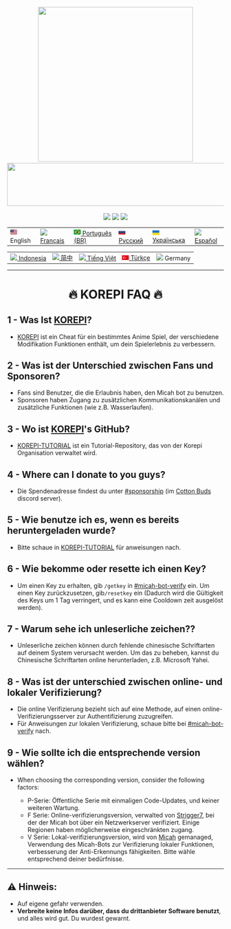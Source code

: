 <p align="center">
  <a href="#"><img width="360" height="360" src="https://media.discordapp.net/attachments/1033549666769449002/1107009612210765955/matches.png"></a>
  <a href="#"><img width="650" height="100" src="https://share.creavite.co/FBkHy3zbN4CgWCr0.gif"></a>
</p>

<p align="center">
	<a href="https://github.com/Korepi/keyauth-cpp-library/releases"><img src="https://img.shields.io/github/downloads/Korepi/keyauth-cpp-library/total.svg?style=for-the-badge&color=darkcyan"></a>
	<a href="https://github.com/Korepi/Korepi/graphs/contributors"><img src="https://img.shields.io/github/contributors/Korepi/Korepi?style=for-the-badge&color=darkcyan"></a>
	<a href="https://discord.gg/cottonbuds"><img src="https://img.shields.io/discord/440536354544156683?label=Discord&logo=discord&style=for-the-badge&color=darkviolet"></a>
</p>

<div align="center">
<table>
  <tr>
     <td valign="center"><img src="https://github.com/twitter/twemoji/blob/master/assets/svg/1f1fa-1f1f8.svg" width="16"/> English</td>
    <td valign="center"><a href="README_fr-fr.md"><img src="https://em-content.zobj.net/thumbs/160/twitter/154/flag-for-france_1f1eb-1f1f7.png" width="16"/> Français</td>
    <td valign="center"><a href="README_pt-br.md"><img src="https://github.com/twitter/twemoji/blob/master/assets/svg/1f1e7-1f1f7.svg" width="16"/> Português (BR)</td>
    <td valign="center"><a href="README_ru-ru.md"><img src="https://github.com/twitter/twemoji/blob/master/assets/svg/1f1f7-1f1fa.svg" width="16"/> Русский</a></td>
    <td valign="center"><a href="README_ua-ua.md"><img src="https://github.com/Andrew1397/Ukraine/blob/main/Flag_of_Ukraine.png" width="16"/> Українська</a></td>
    <td valign="center"><a href="README_es-cl.md"><img src="https://twemoji.maxcdn.com/v/13.0.0/svg/1f1e6-1f1f7.svg" width="16"/> Español</td>
      
  </tr>
</table>
</div>
<div align="center">
<table>
  <tr>
    <td valign="center"><a href="README_id-id.md"><img src="https://em-content.zobj.net/thumbs/120/twitter/351/flag-indonesia_1f1ee-1f1e9.png" width="16"/> Indonesia</td>
    <td valign="center"><a href="README_zh-cn.md"><img src="https://em-content.zobj.net/thumbs/120/twitter/351/flag-china_1f1e8-1f1f3.png" width="16"/> 简中</a></td> 
    <td valign="center"><a href="README_vi-vn.md"><img src="https://em-content.zobj.net/thumbs/120/twitter/351/flag-vietnam_1f1fb-1f1f3.png" width="16"/> Tiếng Việt </a></td>
    <td valign="center"><a href="README_tr-tr.md"><img src="https://raw.githubusercontent.com/hampusborgos/country-flags/ba2cf4101bf029d2ada26da2f95121de74581a4d/svg/tr.svg" width="16"/> Türkçe </a></td>
    <td valign="center"><img src="https://cdn.jsdelivr.net/gh/twitter/twemoji/assets/svg/1f1e9-1f1ea.svg" width="16"/> Germany</td>
  </tr>
</table>
</div>
	    
---
<div align="center">
  
# 🔥 KOREPI FAQ 🔥

</div>

## 1 - Was Ist [KOREPI](https://github.com/Korepi/Korepi)?

- [KOREPI](https://github.com/Korepi/Korepi) ist ein Cheat für ein bestimmtes Anime Spiel, der verschiedene Modifikation Funktionen enthält, um dein Spielerlebnis zu verbessern.

## 2 - Was ist der Unterschied zwischen Fans und Sponsoren?

- Fans sind Benutzer, die die Erlaubnis haben, den Micah bot zu benutzen. 
- Sponsoren haben Zugang zu zusätzlichen Kommunikationskanälen und zusätzliche Funktionen (wie z.B. Wasserlaufen).

## 3 - Wo ist [KOREPI](https://github.com/Korepi/Korepi)'s GitHub?

- [KOREPI-TUTORIAL](https://github.com/Korepi/Korepi-Tutorial) ist ein Tutorial-Repository, das von der Korepi Organisation verwaltet wird.

## 4 - Where can I donate to you guys?

- Die Spendenadresse findest du unter ⁠[#sponsorship](https://discord.com/channels/1069057220802781265/1097565269985071205) (im [Cotton Buds](https://discord.gg/cottonbuds) discord server).

## 5 - Wie benutze ich es, wenn es bereits heruntergeladen wurde?

- Bitte schaue in [KOREPI-TUTORIAL](https://github.com/Korepi/Korepi-Tutorial) für anweisungen nach.

## 6 - Wie bekomme oder resette ich einen Key?

- Um einen Key zu erhalten, gib `/getkey` in ⁠[#micah-bot-verify](https://discord.com/channels/1069057220802781265/1109781322005741658) ein. Um einen Key zurückzusetzen, gib`/resetkey` ein (Dadurch wird die Gültigkeit des Keys um 1 Tag verringert, und es kann eine Cooldown zeit ausgelöst werden).

## 7 - Warum sehe ich unleserliche zeichen??

- Unleserliche zeichen können durch fehlende chinesische Schriftarten auf deinem System verursacht werden. Um das zu beheben, kannst du Chinesische Schriftarten online herunterladen, z.B. Microsoft Yahei.

## 8 - Was ist der unterschied zwischen online- und lokaler Verifizierung?

- Die online Verifizierung bezieht sich auf eine Methode, auf einen online-Verifizierungsserver zur Authentifizierung zuzugreifen.
- Für Anweisungen zur lokalen Verifizierung, schaue bitte bei  [#micah-bot-verify](https://discord.com/channels/1069057220802781265/1109781322005741658) nach.

## 9 - Wie sollte ich die entsprechende version wählen?

- When choosing the corresponding version, consider the following factors:

   + P-Serie: Öffentliche Serie mit einmaligen Code-Updates, und keiner weiteren Wartung.
   + F Serie: Online-verifizierungsversion, verwalted von [Strigger7](https://github.com/Strigger7), bei der der Micah bot über ein Netzwerkserver verifiziert. Einige Regionen haben möglicherweise eingeschränkten zugang.
   + V Serie: Lokal-verifizierungsversion, wird von [Micah](https://github.com/Micah123321) gemanaged, Verwendung des Micah-Bots zur Verifizierung lokaler Funktionen, verbesserung der Anti-Erkennungs fähigkeiten.
Bitte wähle entsprechend deiner bedürfnisse.

---

## ⚠ Hinweis:

- Auf eigene gefahr verwenden.
- **Verbreite keine Infos darüber, dass du drittanbieter Software benutzt**, und alles wird gut. Du wurdest gewarnt.

